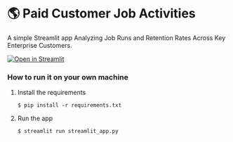 # :earth_americas: Paid Customer Job Activities

A simple Streamlit app Analyzing Job Runs and Retention Rates Across Key Enterprise Customers.

[![Open in Streamlit](https://static.streamlit.io/badges/streamlit_badge_black_white.svg)](https://test-dashboard-paidlistingjobactivity.streamlit.app/)

### How to run it on your own machine

1. Install the requirements

   ```
   $ pip install -r requirements.txt
   ```

2. Run the app

   ```
   $ streamlit run streamlit_app.py
   ```
